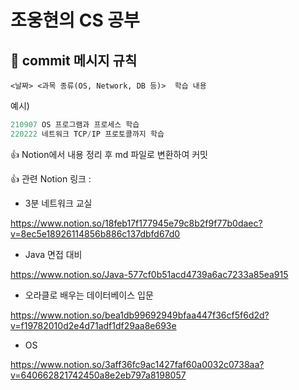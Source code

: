# 조웅현의 CS 공부

## 🍕 commit 메시지 규칙

`<날짜> <과목 종류(OS, Network, DB 등)>  학습 내용`  

예시)

```python
210907 OS 프로그램과 프로세스 학습
220222 네트워크 TCP/IP 프로토콜까지 학습
```

👍 Notion에서 내용 정리 후 md 파일로 변환하여 커밋

👍 관련 Notion 링크 : 

- 3분 네트워크 교실

https://www.notion.so/18feb17f177945e79c8b2f9f77b0daec?v=8ec5e18926114856b886c137dbfd67d0

- Java 면접 대비

https://www.notion.so/Java-577cf0b51acd4739a6ac7233a85ea915

- 오라클로 배우는 데이터베이스 입문

https://www.notion.so/bea1db99692949bfaa447f36cf5f6d2d?v=f19782010d2e4d71adf1df29aa8e693e

- OS

https://www.notion.so/3aff36fc9ac1427faf60a0032c0738aa?v=640662821742450a8e2eb797a8198057







